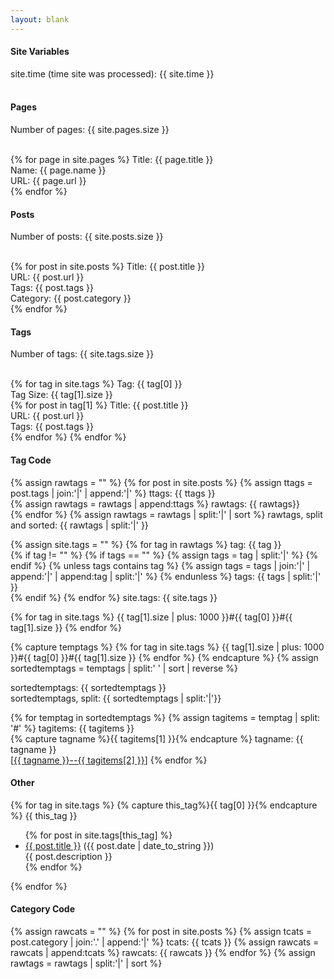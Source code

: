 ```yaml
---
layout: blank
---
```


<h4>Site Variables</h4>

site.time (time site was processed): {{ site.time }} <br><br>

<h4>Pages</h4>

Number of pages: {{ site.pages.size }} <br><br>

{% for page in site.pages %}
  Title: {{ page.title }} <br>
  Name: {{ page.name }} <br>
  URL: {{ page.url }} <br>
{% endfor %}


<h4>Posts</h4>

Number of posts: {{ site.posts.size }} <br><br>

{% for post in site.posts %}
  Title: {{ post.title }} <br>
  URL: {{ post.url }} <br>
  Tags: {{ post.tags }} <br>
  Category: {{ post.category }} <br>
{% endfor %}

<h4>Tags</h4>

Number of tags: {{ site.tags.size }} <br><br>

{% for tag in site.tags %}
  Tag: {{ tag[0] }} <br>
  Tag Size: {{ tag[1].size }} <br>
  {% for post in tag[1] %}
  Title: {{ post.title }} <br>
  URL: {{ post.url }} <br>
  Tags: {{ post.tags }} <br>
  {% endfor %}
{% endfor %}

<h4> Tag Code </h4>

{% assign rawtags = "" %}
{% for post in site.posts %}
  {% assign ttags = post.tags | join:'|' | append:'|' %}
ttags: {{ ttags }} <br>
  {% assign rawtags = rawtags | append:ttags %}
rawtags: {{ rawtags}} <br>
{% endfor %}
{% assign rawtags = rawtags | split:'|' | sort %}
rawtags, split and sorted: {{ rawtags | split:'|' }} <br>

{% assign site.tags = "" %}
{% for tag in rawtags %}
tag: {{ tag }} <br>
  {% if tag != "" %}
    {% if tags == "" %}
      {% assign tags = tag | split:'|' %}
    {% endif %}
    {% unless tags contains tag %}
      {% assign tags = tags | join:'|' | append:'|' | append:tag | split:'|' %}
    {% endunless %}
tags: {{ tags | split:'|' }} <br>
  {% endif %}
{% endfor %}
site.tags: {{ site.tags }} <br>

{% for tag in site.tags %}
  {{ tag[1].size | plus: 1000 }}#{{ tag[0] }}#{{ tag[1].size }}
{% endfor %}

{% capture temptags %}
  {% for tag in site.tags %}
    {{ tag[1].size | plus: 1000 }}#{{ tag[0] }}#{{ tag[1].size }}
  {% endfor %}
{% endcapture %}
{% assign sortedtemptags = temptags | split:' ' | sort | reverse %}

sortedtemptags: {{ sortedtemptags }} <br>
sortedtemptags, split: {{ sortedtemptags | split:'|'}} <br>

{% for temptag in sortedtemptags %}
  {% assign tagitems = temptag | split: '#' %}
tagitems: {{ tagitems }} <br>
  {% capture tagname %}{{ tagitems[1] }}{% endcapture %}
tagname: {{ tagname }} <br>
  [<a href="/tag/{{ tagname }}">{{ tagname }}--{{ tagitems[2] }}</a>]
{% endfor %}


<h4>Other</h4>

{% for tag in site.tags %}
  {% capture this_tag%}{{ tag[0] }}{% endcapture %}
  {{ this_tag }}
  <ul>
  {% for post in site.tags[this_tag] %}
    <li><a href="{{ post.url }}">{{ post.title }}</a> ({{ post.date | date_to_string }})<br>
      {{ post.description }}
    </li>
  {% endfor %}
  </ul>
{% endfor %}

<h4>Category Code</h4>

{% assign rawcats = "" %}
{% for post in site.posts %}
  {% assign tcats = post.category | join:'.' | append:'|' %}
tcats: {{ tcats }}
  {% assign rawcats = rawcats | append:tcats %}
rawcats: {{ rawcats }}
{% endfor %}
{% assign rawtags = rawtags | split:'|' | sort %}
